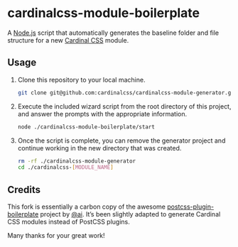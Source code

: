 # cardinalcss-module-boilerplate

A [Node.js](https://nodejs.org/en/) script that automatically generates the baseline folder and file structure for a new [Cardinal CSS](http://cardinalcss.com) module.

## Usage

1. Clone this repository to your local machine.

    ```sh
    git clone git@github.com:cardinalcss/cardinalcss-module-generator.git
    ```

2. Execute the included wizard script from the root directory of this project, and answer the prompts with the appropriate information.

    ```sh
    node ./cardinalcss-module-boilerplate/start
    ```

3. Once the script is complete, you can remove the generator project and continue working in the new directory that was created.

    ```sh
    rm -rf ./cardinalcss-module-generator
    cd ./cardinalcss-[MODULE_NAME]
    ```

## Credits

This fork is essentially a carbon copy of the awesome [postcss-plugin-boilerplate](https://github.com/postcss/postcss-plugin-boilerplate) project by [@ai](https://github.com/ai). It’s been slightly adapted to generate Cardinal CSS modules instead of PostCSS plugins.

Many thanks for your great work!
